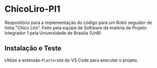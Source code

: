 # ChicoLiro-PI1

Respositório para a implementação do código para um Robô seguidor de linha "Chico Liro". Feito pela equipe de Software da matéria de Projeto Integrador 1 pela Universidade de Brasília (UnB)

## Instalação e Teste

Utilize a extensão `PlatformIO` do VS Code para executar o projeto.
